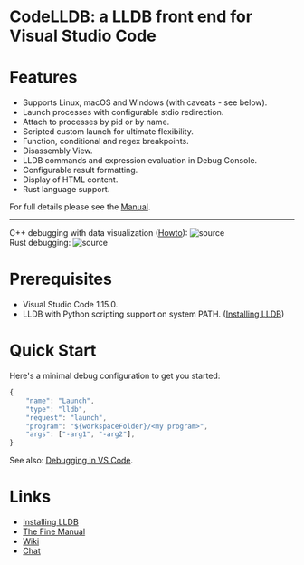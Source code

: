CodeLLDB: a LLDB front end for Visual Studio Code
=================================================

# Features
- Supports Linux, macOS and Windows (with caveats - see below).
- Launch processes with configurable stdio redirection.
- Attach to processes by pid or by name.
- Scripted custom launch for ultimate flexibility.
- Function, conditional and regex breakpoints.
- Disassembly View.
- LLDB commands and expression evaluation in Debug Console.
- Configurable result formatting.
- Display of HTML content.
- Rust language support.

For full details please see the [Manual](https://github.com/vadimcn/vscode-lldb/blob/v1.2.3/MANUAL.md).

---

C++ debugging with data visualization ([Howto](https://github.com/vadimcn/vscode-lldb/wiki/Data-visualization)):
![source](https://github.com/vadimcn/vscode-lldb/raw/master/images/plotting.png)
<br>
Rust debugging:
![source](https://github.com/vadimcn/vscode-lldb/raw/master/images/source.png)

# Prerequisites
- Visual Studio Code 1.15.0.
- LLDB with Python scripting support on system PATH. ([Installing LLDB](https://github.com/vadimcn/vscode-lldb/wiki/Installing-LLDB))

# Quick Start
Here's a minimal debug configuration to get you started:
```javascript
{
    "name": "Launch",
    "type": "lldb",
    "request": "launch",
    "program": "${workspaceFolder}/<my program>",
    "args": ["-arg1", "-arg2"],
}
```

See also: [Debugging in VS Code](https://code.visualstudio.com/docs/editor/debugging).

# Links
- [Installing LLDB](https://github.com/vadimcn/vscode-lldb/wiki/Installing-LLDB)
- [The Fine Manual](https://github.com/vadimcn/vscode-lldb/blob/v1.2.3/MANUAL.md)
- [Wiki](https://github.com/vadimcn/vscode-lldb/wiki)
- [Chat](https://gitter.im/vscode-lldb/QnA)
